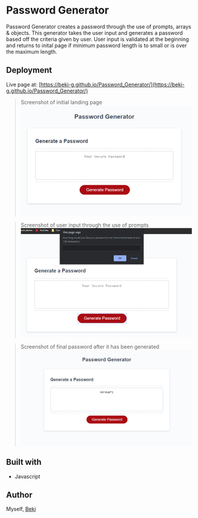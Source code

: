 # Password Generator
Password Generator creates a password through the use of prompts, arrays & objects. This generator takes the user input and generates a password based off the criteria given by user. User input is validated at the beginning and returns to inital page if minimum password length is to small or is over the maximum length. 

## Deployment
Live page at: [https://beki-g.github.io/Password_Generator/](https://beki-g.github.io/Password_Generator/)

> Screenshot of initial landing page
![Screenshot of initial landing page](./readMe_img/LandingPage.png)

> Screenshot of user input through the use of prompts
![Screenshot of user input through the use of prompts](./readMe_img/UserInput.png)

> Screenshot of final password after it has been generated
![Screenshot of final password after it has been generated](./readMe_img/GeneratedPassword.png)

## Built with 
* Javascript

## Author
Myself, [Beki](https://github.com/Beki-G)
